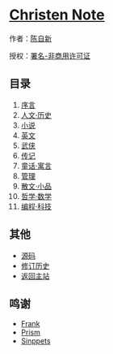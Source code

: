 # [Christen Note]()

作者：[陈自新](http://chenzixin.com)

授权：<a rel="license" href="http://creativecommons.org/licenses/by-nc/4.0/">署名-非商用许可证</a>

## 目录
1. [序言](#README)
1. [人文·历史](#docs/history)
1. [小说](#docs/novel)
1. [英文](#docs/english)
1. [武侠](#docs/swordsman)
1. [传记](#docs/biography)
1. [童话·寓言](#docs/fairytales)
1. [管理](#docs/manage)
1. [散文·小品](#docs/essay)
1. [哲学·数学](#docs/philosophy)
1. [编程·科技](#docs/program)

## 其他
- [源码](https://github.com/hiclick/hiclick.github.com)
- [修订历史](https://github.com/hiclick/hiclick.github.com/graphs/commit-activity)
- [返回主站](http://christen.cn)

## 鸣谢
- [Frank](http://www.ruanyifeng.com/home.html)
- [Prism](/lab/tool/prism.html)
- [Sinppets](http://christen.cn/lab/tool/sinppets.html)
